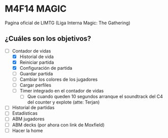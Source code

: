 # M4F14 MAGIC

Pagina oficial de LIMTG (Liga Interna Magic: The Gathering)

## ¿Cuáles son los objetivos?

- [ ] Contador de vidas
  - [x] Historial de vida
  - [x] Reiniciar partida
  - [x] Configuración de partida
  - [ ] Guardar partida
  - [ ] Cambiar los colores de los jugadores
  - [ ] Cargar perfiles
  - [ ] Timer integrado en el contador de vidas  
    - [ ] Que cuando queden 10 segundos arranque el soundtrack del C4 del counter y explote (atte: Terjan)
- [ ] Historial de partidas  
- [ ] Estadísticas  
- [ ] ABM jugadores  
- [ ] ABM decks (por ahora con link de Moxfield)
- [ ] Hacer la home